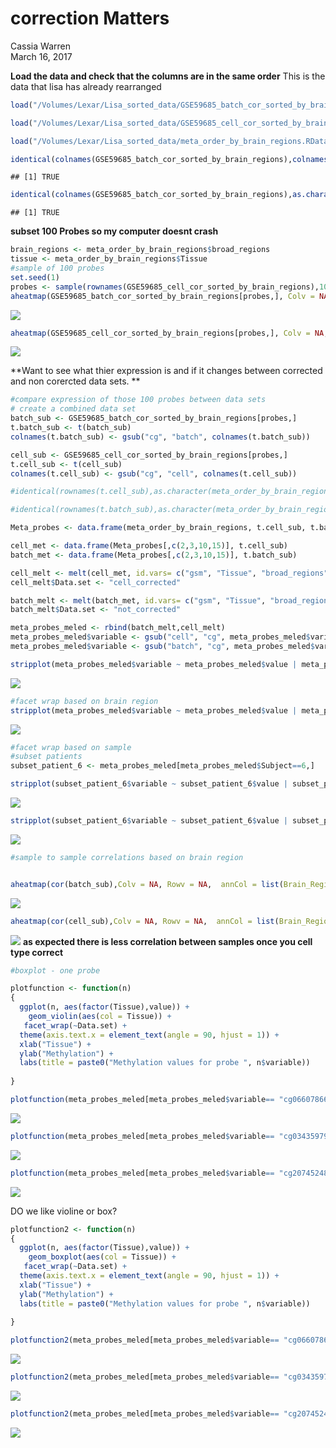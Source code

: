 # correction Matters
Cassia Warren  
March 16, 2017  



**Load the data and check that the columns are in the same order**
This is the data that lisa has already rearranged 

```r
load("/Volumes/Lexar/Lisa_sorted_data/GSE59685_batch_cor_sorted_by_brain_regions.RData")

load("/Volumes/Lexar/Lisa_sorted_data/GSE59685_cell_cor_sorted_by_brain_regions.RData")

load("/Volumes/Lexar/Lisa_sorted_data/meta_order_by_brain_regions.RData")

identical(colnames(GSE59685_batch_cor_sorted_by_brain_regions),colnames(GSE59685_cell_cor_sorted_by_brain_regions)) # TRUE
```

```
## [1] TRUE
```

```r
identical(colnames(GSE59685_batch_cor_sorted_by_brain_regions),as.character(meta_order_by_brain_regions$gsm)) #TRUE
```

```
## [1] TRUE
```

**subset 100 Probes so my computer doesnt crash**

```r
brain_regions <- meta_order_by_brain_regions$broad_regions
tissue <- meta_order_by_brain_regions$Tissue
#sample of 100 probes
set.seed(1)
probes <- sample(rownames(GSE59685_cell_cor_sorted_by_brain_regions),100)
aheatmap(GSE59685_batch_cor_sorted_by_brain_regions[probes,], Colv = NA, annCol = list(Brain_Region = brain_regions, Tissue = tissue), main =  "Uncorrected heatmap of 100 probes")
```

![](Correction_matters_files/figure-html/sub-1.png)<!-- -->

```r
aheatmap(GSE59685_cell_cor_sorted_by_brain_regions[probes,], Colv = NA, annCol = list(Brain_Region = brain_regions, Tissue = tissue, main = "Corrected heatmap of 100 probes"))
```

![](Correction_matters_files/figure-html/sub-2.png)<!-- -->

**Want to see what thier expression is and if it changes between corrected and non corercted data sets. **

```r
#compare expression of those 100 probes between data sets
# create a combined data set
batch_sub <- GSE59685_batch_cor_sorted_by_brain_regions[probes,]
t.batch_sub <- t(batch_sub)
colnames(t.batch_sub) <- gsub("cg", "batch", colnames(t.batch_sub))

cell_sub <- GSE59685_cell_cor_sorted_by_brain_regions[probes,]
t.cell_sub <- t(cell_sub)
colnames(t.cell_sub) <- gsub("cg", "cell", colnames(t.cell_sub))

#identical(rownames(t.cell_sub),as.character(meta_order_by_brain_regions$gsm))

#identical(rownames(t.batch_sub),as.character(meta_order_by_brain_regions$gsm))

Meta_probes <- data.frame(meta_order_by_brain_regions, t.cell_sub, t.batch_sub)

cell_met <- data.frame(Meta_probes[,c(2,3,10,15)], t.cell_sub)
batch_met <- data.frame(Meta_probes[,c(2,3,10,15)], t.batch_sub)

cell_melt <- melt(cell_met, id.vars= c("gsm", "Tissue", "broad_regions", "Subject"))
cell_melt$Data.set <- "cell_corrected"

batch_melt <- melt(batch_met, id.vars= c("gsm", "Tissue", "broad_regions", "Subject"))
batch_melt$Data.set <- "not_corrected"

meta_probes_meled <- rbind(batch_melt,cell_melt)
meta_probes_meled$variable <- gsub("cell", "cg", meta_probes_meled$variable)
meta_probes_meled$variable <- gsub("batch", "cg", meta_probes_meled$variable)
```


```r
stripplot(meta_probes_meled$variable ~ meta_probes_meled$value | meta_probes_meled$Data.set, meta_probes_meled, groups = Tissue, layout = c(2, 1), auto.key = TRUE)
```

![](Correction_matters_files/figure-html/plots-1.png)<!-- -->

```r
#facet wrap based on brain region
stripplot(meta_probes_meled$variable ~ meta_probes_meled$value | meta_probes_meled$Data.set*meta_probes_meled$Tissue , meta_probes_meled, groups = Tissue, auto.key = TRUE)
```

![](Correction_matters_files/figure-html/plots-2.png)<!-- -->

```r
#facet wrap based on sample 
#subset patients
subset_patient_6 <- meta_probes_meled[meta_probes_meled$Subject==6,]

stripplot(subset_patient_6$variable ~ subset_patient_6$value | subset_patient_6$Data.set , subset_patient_6, groups = Tissue, auto.key = TRUE)
```

![](Correction_matters_files/figure-html/plots-3.png)<!-- -->

```r
stripplot(subset_patient_6$variable ~ subset_patient_6$value | subset_patient_6$Data.set*subset_patient_6$Tissue , subset_patient_6, groups = Tissue, auto.key = TRUE)
```

![](Correction_matters_files/figure-html/plots-4.png)<!-- -->

```r
#sample to sample correlations based on brain region


aheatmap(cor(batch_sub),Colv = NA, Rowv = NA,  annCol = list(Brain_Region = brain_regions, Tissue = tissue), annRow = list(Brain_Region = brain_regions, Tissue = tissue),main = "uncorrected sample to sample correlation of 100 probes")
```

![](Correction_matters_files/figure-html/plots-5.png)<!-- -->

```r
aheatmap(cor(cell_sub),Colv = NA, Rowv = NA,  annCol = list(Brain_Region = brain_regions, Tissue = tissue), annRow = list(Brain_Region = brain_regions, Tissue = tissue), main = "corrected sample to sample correlation of 100 probes")
```

![](Correction_matters_files/figure-html/plots-6.png)<!-- -->
**as expected there is less correlation between samples once you cell type correct**


```r
#boxplot - one probe

plotfunction <- function(n)
{
  ggplot(n, aes(factor(Tissue),value)) +
    geom_violin(aes(col = Tissue)) +
   facet_wrap(~Data.set) +
  theme(axis.text.x = element_text(angle = 90, hjust = 1)) +
  xlab("Tissue") +
  ylab("Methylation") +
  labs(title = paste0("Methylation values for probe ", n$variable))
  
}

plotfunction(meta_probes_meled[meta_probes_meled$variable== "cg06607866",] )
```

![](Correction_matters_files/figure-html/more-1.png)<!-- -->

```r
plotfunction(meta_probes_meled[meta_probes_meled$variable== "cg03435979",] )
```

![](Correction_matters_files/figure-html/more-2.png)<!-- -->

```r
plotfunction(meta_probes_meled[meta_probes_meled$variable== "cg20745248",] )
```

![](Correction_matters_files/figure-html/more-3.png)<!-- -->

DO we like violine or box?

```r
plotfunction2 <- function(n)
{
  ggplot(n, aes(factor(Tissue),value)) +
    geom_boxplot(aes(col = Tissue)) +
   facet_wrap(~Data.set) +
  theme(axis.text.x = element_text(angle = 90, hjust = 1)) +
  xlab("Tissue") +
  ylab("Methylation") +
  labs(title = paste0("Methylation values for probe ", n$variable))
  
}

plotfunction2(meta_probes_meled[meta_probes_meled$variable== "cg06607866",] )
```

![](Correction_matters_files/figure-html/boxes-1.png)<!-- -->

```r
plotfunction2(meta_probes_meled[meta_probes_meled$variable== "cg03435979",] )
```

![](Correction_matters_files/figure-html/boxes-2.png)<!-- -->

```r
plotfunction2(meta_probes_meled[meta_probes_meled$variable== "cg20745248",] )
```

![](Correction_matters_files/figure-html/boxes-3.png)<!-- -->

